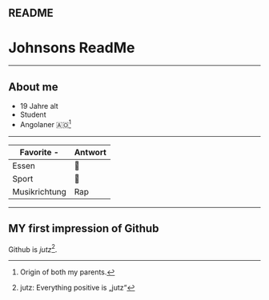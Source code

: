 ## README
# Johnsons ReadMe
---
## About me 
- 19 Jahre alt
- Student
- Angolaner 🇦🇴[^1]
---
| Favorite - | Antwort |
|------|-----|
| Essen | 🍕 |
| Sport | 🏀 |
| Musikrichtung | Rap |
---
## MY first impression of Github

Github is *jutz*[^2].

[^1]: Origin of both my parents.
[^2]: jutz: Everything positive is „jutz“
